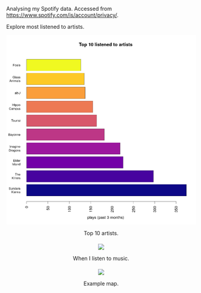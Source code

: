 Analysing my Spotify data. Accessed from https://www.spotify.com/is/account/privacy/.

Explore most listened to artists.
<p align="center">
<img src="inst/top10.png" width="700" align="middle">

<p align="center"> Top 10 artists. </p>
</p>

<p align="center">
<img src="timings.png" width="700" align="middle">

<p align="center">  When I listen to music. </p>
</p>

<p align="center">
<img src="map.png" width="700" align="middle">

<p align="center"> Example map. </p>
</p>
